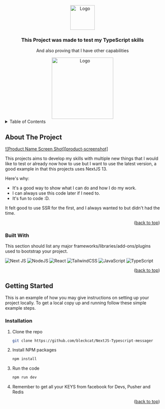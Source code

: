 <a name="readme-top"></a>

<!-- PROJECT LOGO -->
<br />
<div align="center">
  <a href="https://github.com/bleckcat/NextJS-Typescript-messager">
    <img src="images/aubayLogo.png" alt="Logo" width="80" height="80">
  </a>

  <h3 align="center">This Project was made to test my TypeScript skills</h3>

  <p align="center">
    And also proving that I have other capabilities
  </p>
  <img src="images/Typescript.png" alt="Logo" width="200">
</div>

<!-- TABLE OF CONTENTS -->
<details>
  <summary>Table of Contents</summary>
  <ol>
    <li>
      <a href="#about-the-project">About The Project</a>
      <ul>
        <li><a href="#built-with">Built With</a></li>
      </ul>
    </li>
    <li>
      <a href="#getting-started">Getting Started</a>
      <ul>
        <li><a href="#installation">Installation</a></li>
      </ul>
    </li>
    <li><a href="#usage">Usage</a></li>
  </ol>
</details>

<!-- ABOUT THE PROJECT -->

## About The Project

[![Product Name Screen Shot][product-screenshot]](https://github.com/bleckcat/NextJS-Typescript-messager/master/screenShot.png?raw=true)

This projects aims to develop my skills with multiple new things that I would like to test or already now how to use but I want to use the latest version, a good example in that this projects uses NextJS 13.

Here's why:

- It's a good way to show what I can do and how I do my work.
- I can always use this code later if I need to.
- It's fun to code :D.

It felt good to use SSR for the first, and I always wanted to but didn't had the time.

<p align="right">(<a href="#readme-top">back to top</a>)</p>

### Built With

This section should list any major frameworks/libraries/add-ons/plugins used to bootstrap your project.

![Next JS](https://img.shields.io/badge/Next-black?style=for-the-badge&logo=next.js&logoColor=white)
![NodeJS](https://img.shields.io/badge/node.js-6DA55F?style=for-the-badge&logo=node.js&logoColor=white)
![React](https://img.shields.io/badge/react-%2320232a.svg?style=for-the-badge&logo=react&logoColor=%2361DAFB)
![TailwindCSS](https://img.shields.io/badge/tailwindcss-%2338B2AC.svg?style=for-the-badge&logo=tailwind-css&logoColor=white)
![JavaScript](https://img.shields.io/badge/javascript-%23323330.svg?style=for-the-badge&logo=javascript&logoColor=%23F7DF1E)
![TypeScript](https://img.shields.io/badge/typescript-%23007ACC.svg?style=for-the-badge&logo=typescript&logoColor=white)

<p align="right">(<a href="#readme-top">back to top</a>)</p>

<!-- GETTING STARTED -->

## Getting Started

This is an example of how you may give instructions on setting up your project locally.
To get a local copy up and running follow these simple example steps.

<!-- Installation -->

### Installation

1. Clone the repo
   ```sh
   git clone https://github.com/bleckcat/NextJS-Typescript-messager
   ```
2. Install NPM packages
   ```sh
   npm install
   ```
3. Run the code
   ```sh
   npm run dev
   ```
4. Remember to get all your KEYS from facebook for Devs, Pusher and Redis

<p align="right">(<a href="#readme-top">back to top</a>)</p>
